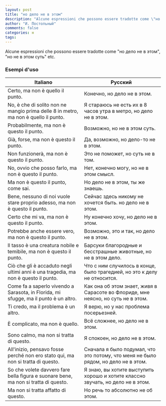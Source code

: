 ```yaml
---
layout: post
title: "но дело не в этом"
description: "Alcune espressioni che possono essere tradotte come \"но дело не в этом\", \"но не в этом суть\" etc."
author: "И. Постольный"
comments: false
categories: н
tags:
---
```


Alcune espressioni che possono essere tradotte come "но дело не в этом", "но не в этом суть" etc.

### Esempi d'uso

| Italiano | Русский |
|----------|---------|
|Certo, ma non è quello il punto.|Конечно, но дело не в этом.|
|No, è che di solito non ne mangio prima delle 8 in metro, ma non è quello il punto.|Я стараюсь не есть их в 8 часов утра в метро, но дело не в этом.|
|Probabilmente, ma non è questo il punto.|Возможно, но не в этом суть.|
|Già, forse, ma non è questo il punto.|Да, возможно, но дело-то не в этом.|
|Non funzionerà, ma non è questo il punto.|Это не поможет, но суть не в том.|
|No, ovvio che posso farlo, ma non è questo il punto.|Нет, конечно могу, но не в этом смысл.|
|Ma non è questo il punto, come sai.|Но дело не в этом, ты же знаешь.|
|Bene, nessuno di noi vuole stare proprio adesso, ma non è questo il punto.|Сейчас здесь никому не хочется быть. но дело не в этом.|
|Certo che mi va, ma non è questo il punto.|Ну конечно хочу, но дело не в этом.|
|Potrebbe anche essere vero, ma non è questo il punto.|Возможно, это и так, но дело не в этом.|
|Il tasso è una creatura nobile e temibile, ma non è questo il punto.|Барсуки благородные и бесстрашные животные, но не в этом дело.|
|Ciò che gli è accaduto negli ultimi anni è una tragedia, ma non è questo il punto.|Что с ним случилось в конце, было трагедией, но это к делу не относится.|
|Come fa a saperlo vivendo a Sarasota, in Florida, mi sfugge, ma il punto è un altro.|Как она об этом знает, живя в Сарасоте во Флориде, мне неясно, но суть не в этом.|
|Ti credo, ma il problema è un altro.|Я верю, но у нас проблема посерьезней.|
|È complicato, ma non è quello.|Всё сложнее, но дело не в этом.|
|Sono calmo, ma non si tratta di questo.|Я спокоен, но дело не в этом.|
|All'inizio, pensavo fosse perché non ero stato qui, ma non si tratta di questo.|Сначала я было подумал, что это потому, что меня не было рядом, но дело не в этом.|
|So che volete davvero fare bella figura e suonare bene, ma non si tratta di questo.|Я знаю, вы хотите выступить хорошо и хотите классно звучать, но дело не в этом.|
|Ma non si tratta affatto di questo.|Но речь то абсолютно не об этом.|